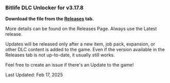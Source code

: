 ### Bitlife DLC Unlocker for v3.17.8

**Download the file from the [Releases](https://github.com/om3ga6400/bitlife-unlocker/releases/tag/3.17.8) tab.**

More details can be found on the Releases Page. Always use the Latest release.

Updates will be released only after a new item, job pack, expansion, or other DLC content is added to the game. Even if the version available in the Releases tab is not up-to-date, it usually still works.

Feel free to create an issue if there's an Update to the game!

Last Updated:  Feb 17, 2025

